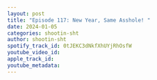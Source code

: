 ```yaml
---
layout: post
title: "Episode 117: New Year, Same Asshole! "
date: 2024-01-05
categories: shootin-sht
author: shootin-sht
spotify_track_id: 0tJEKC3dNkfXhUYjRhOsfW
youtube_video_id: 
apple_track_id: 
youtube_metadata: 
---
```

